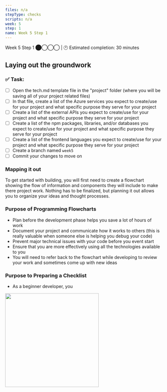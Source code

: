 ```yaml
---
files: n/a
stepType: checks
scripts: n/a
week: 5
step: 1
name: Week 5 Step 1
---
```

Week 5 Step 1 ⬤◯◯◯ | 🕐 Estimated completion: 30 minutes

## Laying out the groundwork

### ✅  Task:

- [ ] Open the tech.md template file in the "project" folder (where you will be saving all of your project related files)
- [ ] In that file, create a list of the Azure services you expect to create/use for your project and what specific purpose they serve for your project
- [ ] Create a list of the external APIs you expect to create/use for your project and what specific purpose they serve for your project
- [ ] Create a list of the npm packages, libraries, and/or databases you expect to create/use for your project and what specific purpose they serve for your project
- [ ] Create a list of the frontend languages you expect to create/use for your project and what specific purpose they serve for your project
- [ ] Create a branch named `week5`
- [ ] Commit your changes to move on

### Mapping it out

To get started with building, you will first need to create a flowchart showing the flow of information and components they will include to make there project work. Nothing has to be finalized, but planning it out allows you to organize your ideas and thought processes.

### Purpose of Programming Flowcharts

- Plan before the development phase helps you save a lot of hours of work
- Document your project and communicate how it works to others (this is really valuable when someone else is helping you debug your code)
- Prevent major technical issues with your code before you event start
- Ensure that you are more effectively using all the technologies available to you
- You will need to refer back to the flowchart while developing to review your work and sometimes come up with new ideas

### Purpose to Preparing a Checklist

- As a beginner developer, you 

<img src="https://github.com/natalieh235/songrecproject/raw/master/tutorial/images/flowchart.png" width=300/>